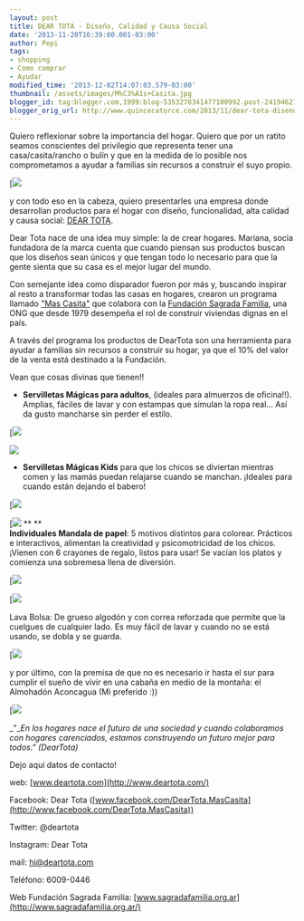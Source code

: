 ```yaml
---
layout: post
title: DEAR TOTA - Diseño, Calidad y Causa Social
date: '2013-11-20T16:39:00.001-03:00'
author: Pepi
tags:
- shopping
- Como comprar
- Ayudar
modified_time: '2013-12-02T14:07:03.579-03:00'
thumbnail: /assets/images/M%C3%A1s+Casita.jpg
blogger_id: tag:blogger.com,1999:blog-5353278341477100992.post-2419462136980130679
blogger_orig_url: http://www.quincecatorce.com/2013/11/dear-tota-diseno-calidad-y-causa-social.html
---
```


Quiero reflexionar sobre la importancia del hogar. Quiero que por un ratito seamos conscientes del privilegio que representa tener una casa/casita/rancho o bulín y que en la medida de lo posible nos comprometamos a ayudar a familias sin recursos a construir el suyo propio.

  


[![](/assets/images/M%C3%A1s+Casita.jpg)

  


y con todo eso en la cabeza, quiero presentarles una empresa donde desarrollan productos para el hogar con diseño, funcionalidad, alta calidad y causa social: [DEAR TOTA](http://www.deartota.com/).

  
  


Dear Tota nace de una idea muy simple: la de crear hogares. Mariana, socia fundadora de la marca cuenta que cuando piensan sus productos buscan que los diseños sean únicos y que tengan todo lo necesario para que la gente sienta que su casa es el mejor lugar del mundo. 

  


Con semejante idea como disparador fueron por más y, buscando inspirar al resto a transformar todas las casas en hogares, crearon un programa llamado ["Mas Casita"](http://www.deartota.com/mascasita/) que colabora con la [Fundación Sagrada Familia](http://www.sagradafamilia.org.ar/sume.html?gclid=CJ6Jy-eH9LoCFUho7AodjGgAEQ), una ONG que desde 1979 desempeña el rol de construir viviendas dignas en el país.

  


A través del programa los productos de DearTota son una herramienta para ayudar a familias sin recursos a construir su hogar, ya que el 10% del valor de la venta está destinado a la Fundación.

  


Vean que cosas divinas que tienen!!

  * **Servilletas Mágicas para adultos**, (ideales para almuerzos de oficina!!). Amplias, fáciles de lavar y con estampas que simulan la ropa real... Así da gusto mancharse sin perder el estilo.

[![](/assets/images/Sevilleta+Corbata.jpg)

  


[![](http://2.bp.blogspot.com/-R4IErl5l4rs/Uo0Lc5eg0VI/AAAAAAAAAKk/iaO3zhnN9W0/s1600/Thumb-Mujer_gifts_list_span4.jpeg)](http://2.bp.blogspot.com/-R4IErl5l4rs/Uo0Lc5eg0VI/AAAAAAAAAKk/iaO3zhnN9W0/s1600/Thumb-Mujer_gifts_list_span4.jpeg)

  


  * **Servilletas Mágicas Kids** para que los chicos se diviertan mientras comen y las mamás puedan relajarse cuando se manchan. ¡Ideales para cuando están dejando el babero! 

 [![](/assets/images/Marinero-1_gifts_detail_big_span9.jpg)

  


[![](/assets/images/Servilleta+Sheriff.jpg) ** **  
**Individuales Mandala de papel**: 5 motivos distintos para colorear. Prácticos e interactivos, alimentan la creatividad y psicomotricidad de los chicos. ¡Vienen con 6 crayones de regalo, listos para usar! Se vacían los platos y comienza una sobremesa llena de diversión.

  


[![](/assets/images/Mandala+1.jpg)

  


[![](/assets/images/Mandala+2.jpg)

  


Lava Bolsa: De grueso algodón y con correa reforzada que permite que la cuelgues de cualquier lado. Es muy fácil de lavar y cuando no se está usando, se dobla y se guarda.

  


[![](/assets/images/Lavabolsa+1.jpg) 

y por último, con la premisa de que no es necesario ir hasta el sur para cumplir el sueño de vivir en una cabaña en medio de la montaña: el Almohadón Aconcagua (Mi preferido :))

[![](/assets/images/Almohad%C3%B3n+Aconcagua.jpg)

  
  


_"__En los hogares nace el futuro de una sociedad y cuando colaboramos con hogares carenciados, estamos construyendo un futuro mejor para todos." (DearTota)_  
  


Dejo aquí datos de contacto!

web: [www.deartota.com](http://www.deartota.com/)

Facebook: Dear Tota ([www.facebook.com/DearTota.MasCasita](http://www.facebook.com/DearTota.MasCasita))

  


Twitter: @deartota

Instagram: Dear Tota 

mail: [hi@deartota.com](mailto:hi@deartota.com)  


Teléfono: 6009-0446

  


Web Fundación Sagrada Familia: [www.sagradafamilia.org.ar](http://www.sagradafamilia.org.ar/)
